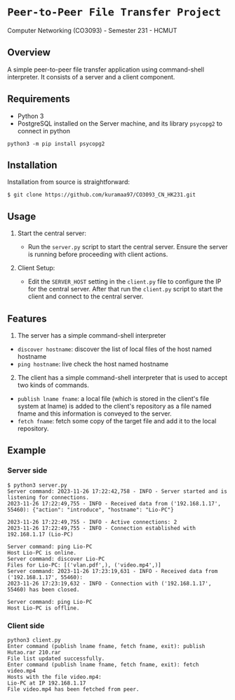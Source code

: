 # `Peer-to-Peer File Transfer Project`
Computer Networking (CO3093) - Semester 231 - HCMUT

## Overview
A simple peer-to-peer file transfer application using command-shell interpreter. It consists of a server and a client component.

## Requirements 
- Python 3
- PostgreSQL installed on the Server machine, and its library `psycopg2` to connect in python
```
python3 -m pip install psycopg2
```
## Installation
Installation from source is straightforward:
```
$ git clone https://github.com/kuramaa97/CO3093_CN_HK231.git
```
## Usage
1. Start the central server:
   - Run the `server.py` script to start the central server. Ensure the server is running before proceeding with client actions.

2. Client Setup:
   - Edit the `SERVER_HOST` setting in the `client.py` file to configure the IP for the central server. After that run the `client.py` script to start the client and connect to the central server.

## Features
1. The server has a simple command-shell interpreter
- `discover hostname`: discover the list of local files of the host named hostname
- `ping hostname`: live check the host named hostname

2. The client has a simple command-shell interpreter that is used to accept two kinds of commands.
- `publish lname fname`: a local file (which is stored in the client's file system at lname) is added to the client's repository as a file named fname and this information is conveyed to the server.
- `fetch fname`: fetch some copy of the target file and add it to the local repository.

## Example
### Server side

```
$ python3 server.py
Server command: 2023-11-26 17:22:42,758 - INFO - Server started and is listening for connections.
2023-11-26 17:22:49,755 - INFO - Received data from ('192.168.1.17', 55460): {"action": "introduce", "hostname": "Lio-PC"}

2023-11-26 17:22:49,755 - INFO - Active connections: 2
2023-11-26 17:22:49,755 - INFO - Connection established with 192.168.1.17 (Lio-PC)

Server command: ping Lio-PC
Host Lio-PC is online.
Server command: discover Lio-PC
Files for Lio-PC: [('vlan.pdf',), ('video.mp4',)]
Server command: 2023-11-26 17:23:19,631 - INFO - Received data from ('192.168.1.17', 55460): 
2023-11-26 17:23:19,632 - INFO - Connection with ('192.168.1.17', 55460) has been closed.

Server command: ping Lio-PC
Host Lio-PC is offline.
```

### Client side

```
python3 client.py
Enter command (publish lname fname, fetch fname, exit): publish Hutao.rar 210.rar
File list updated successfully.
Enter command (publish lname fname, fetch fname, exit): fetch video.mp4
Hosts with the file video.mp4:
Lio-PC at IP 192.168.1.17     
File video.mp4 has been fetched from peer.
```
